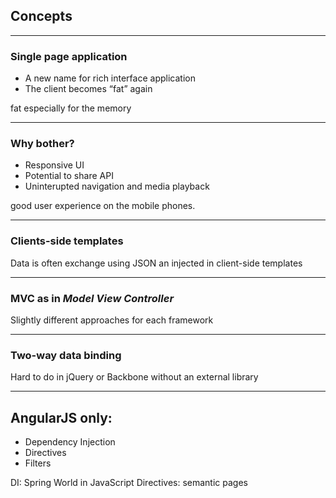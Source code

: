 ## Concepts

---

### Single page application

- A new name for rich interface application
- The client becomes “fat” again

<aside data-markdown class="notes">
fat especially for the memory
</aside>

---

### Why bother?

- Responsive UI
- Potential to share API
- Uninterupted navigation and media playback

<aside data-markdown class="notes">
good user experience on the mobile phones.
</aside>


---

### Clients-side templates

Data is often exchange using JSON an injected in client-side templates

---

### MVC as in *Model View Controller*

Slightly different approaches for each framework

---

### Two-way data binding

Hard to do in jQuery or Backbone without an external library

---

## AngularJS only:

- Dependency Injection
- Directives
- Filters

<aside data-markdown class="notes">
DI: Spring World in JavaScript
Directives: semantic pages
</aside>
